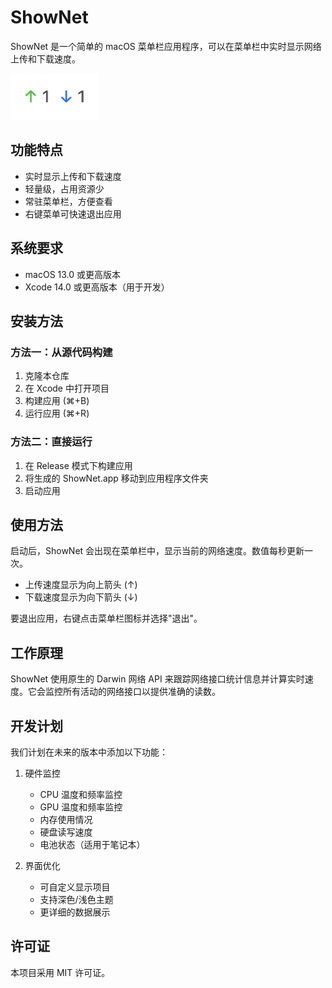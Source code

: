 # ShowNet

ShowNet 是一个简单的 macOS 菜单栏应用程序，可以在菜单栏中实时显示网络上传和下载速度。

![ShowNet 界面截图](ui.png)

## 功能特点

- 实时显示上传和下载速度
- 轻量级，占用资源少
- 常驻菜单栏，方便查看
- 右键菜单可快速退出应用

## 系统要求

- macOS 13.0 或更高版本
- Xcode 14.0 或更高版本（用于开发）

## 安装方法

### 方法一：从源代码构建

1. 克隆本仓库
2. 在 Xcode 中打开项目
3. 构建应用 (⌘+B)
4. 运行应用 (⌘+R)

### 方法二：直接运行

1. 在 Release 模式下构建应用
2. 将生成的 ShowNet.app 移动到应用程序文件夹
3. 启动应用

## 使用方法

启动后，ShowNet 会出现在菜单栏中，显示当前的网络速度。数值每秒更新一次。

- 上传速度显示为向上箭头 (↑)
- 下载速度显示为向下箭头 (↓)

要退出应用，右键点击菜单栏图标并选择"退出"。

## 工作原理

ShowNet 使用原生的 Darwin 网络 API 来跟踪网络接口统计信息并计算实时速度。它会监控所有活动的网络接口以提供准确的读数。

## 开发计划

我们计划在未来的版本中添加以下功能：

1. 硬件监控
   - CPU 温度和频率监控
   - GPU 温度和频率监控
   - 内存使用情况
   - 硬盘读写速度
   - 电池状态（适用于笔记本）

2. 界面优化
   - 可自定义显示项目
   - 支持深色/浅色主题
   - 更详细的数据展示

## 许可证

本项目采用 MIT 许可证。 
